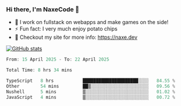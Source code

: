 ### Hi there, I'm NaxeCode 👋
- 🔭 I work on fullstack on webapps and make games on the side!
- ⚡ Fun fact: I very much enjoy potato chips
- 🔋 Checkout my site for more info: https://naxe.dev

[![GitHub stats](https://github-readme-stats.vercel.app/api?username=naxecode&theme=onedark)](https://naxe.dev)

<!--START_SECTION:waka-->

```csharp
From: 15 April 2025 - To: 22 April 2025

Total Time: 8 hrs 34 mins

TypeScript   8 hrs           █████████████████████░░░░   84.55 %
Other        54 mins         ██▒░░░░░░░░░░░░░░░░░░░░░░   09.56 %
Nushell      5 mins          ▒░░░░░░░░░░░░░░░░░░░░░░░░   01.02 %
JavaScript   4 mins          ▒░░░░░░░░░░░░░░░░░░░░░░░░   00.72 %
```

<!--END_SECTION:waka-->



<!--
**NaxeCode/NaxeCode** is a ✨ _special_ ✨ repository because its `README.md` (this file) appears on your GitHub profile.

Here are some ideas to get you started:

- 🔭 I’m currently working on Web apps for indie games!
- 🌱 I’m currently mastering C#
- 👯 I’m looking to collaborate on ...
- 🤔 I’m looking for help with ...
- 💬 Ask me about ...
- 📫 How to reach me: ...
- 😄 Pronouns: ...
- ⚡ Fun fact: I love chips
-->
